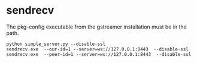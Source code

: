 # sendrecv
The pkg-config executable from the gstreamer installation must be in the path.
```
python simple_server.py --disable-ssl
sendrecv.exe  --our-id=1 --server=ws://127.0.0.1:8443  --disable-ssl
sendrecv.exe  --peer-id=1 --server=ws://127.0.0.1:8443  --disable-ssl
```
